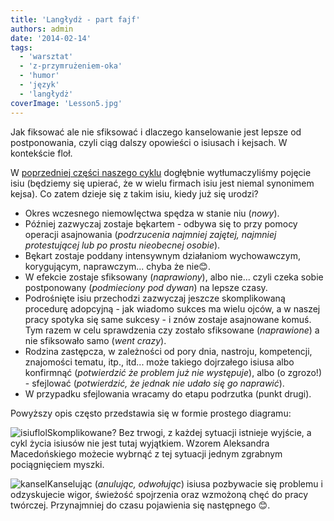 ```yaml
---
title: 'Langłydż - part fajf'
authors: admin
date: '2014-02-14'
tags:
  - 'warsztat'
  - 'z-przymrużeniem-oka'
  - 'humor'
  - 'język'
  - 'langłydż'
coverImage: 'Lesson5.jpg'
---
```


Jak fiksować ale nie sfiksować i dlaczego kanselowanie jest lepsze od
postponowania, czyli ciąg dalszy opowieści o isiusach i kejsach. W kontekście
floł.

<!--truncate-->

W [poprzedniej części naszego cyklu](../langlydz-part-folur/index.md) dogłębnie
wytłumaczyliśmy pojęcie isiu (będziemy się upierać, że w wielu firmach isiu jest
niemal synonimem kejsa). Co zatem dzieje się z takim isiu, kiedy już się urodzi?

- Okres wczesnego niemowlęctwa spędza w stanie niu (_nowy_).
- Później zazwyczaj zostaje bękartem - odbywa się to przy pomocy operacji
  asajnowania (_podrzucenia najmniej zajętej, najmniej protestującej lub po
  prostu nieobecnej osobie_).
- Bękart zostaje poddany intensywnym działaniom wychowawczym, korygującym,
  naprawczym... chyba że nie😊.
- W efekcie zostaje sfiksowany (_naprawiony_), albo nie... czyli czeka sobie
  postponowany (_podmieciony pod dywan_) na lepsze czasy.
- Podrośnięte isiu przechodzi zazwyczaj jeszcze skomplikowaną procedurę
  adopcyjną - jak wiadomo sukces ma wielu ojców, a w naszej pracy spotyka się
  same sukcesy - i znów zostaje asajnowane komuś. Tym razem w celu sprawdzenia
  czy zostało sfiksowane (_naprawione_) a nie sfiksowało samo (_went crazy_).
- Rodzina zastępcza, w zależności od pory dnia, nastroju, kompetencji,
  znajomości tematu, itp., itd... może takiego dojrzałego isiusa albo konfirmnąć
  (_potwierdzić że problem już nie występuje_), albo (o zgrozo!) - sfejlować
  (_potwierdzić, że jednak nie udało się go naprawić_).
- W przypadku sfejlowania wracamy do etapu podrzutka (punkt drugi).

Powyższy opis często przedstawia się w formie prostego diagramu:

![isiuflol](images/isiuflol-300x231.gif)Skomplikowane? Bez trwogi, z każdej
sytuacji istnieje wyjście, a cykl życia isiusów nie jest tutaj wyjątkiem. Wzorem
Aleksandra Macedońskiego możecie wybrnąć z tej sytuacji jednym zgrabnym
pociągnięciem myszki.

![kansel](images/kansel-300x199.jpg)Kanselując (_anulując, odwołując_) isiusa
pozbywacie się problemu i odzyskujecie wigor, świeżość spojrzenia oraz wzmożoną
chęć do pracy twórczej. Przynajmniej do czasu pojawienia się następnego 😊.
